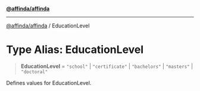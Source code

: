 [**@affinda/affinda**](../README.md)

***

[@affinda/affinda](../globals.md) / EducationLevel

# Type Alias: EducationLevel

> **EducationLevel** = `"school"` \| `"certificate"` \| `"bachelors"` \| `"masters"` \| `"doctoral"`

Defines values for EducationLevel.
